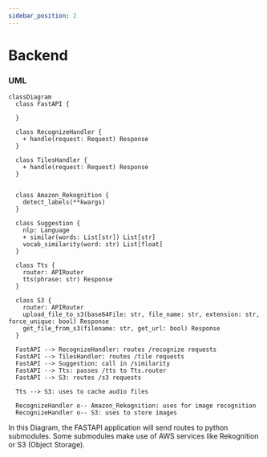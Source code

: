 ```yaml
---
sidebar_position: 2
---
```


# Backend

### UML

```mermaid
classDiagram
  class FastAPI {
    
  }

  class RecognizeHandler {
    + handle(request: Request) Response
  }

  class TilesHandler {
    + handle(request: Request) Response
  }


  class Amazon_Rekognition {
    detect_labels(**kwargs)
  }

  class Suggestion {
    nlp: Language
    + similar(words: List[str]) List[str]
    vocab_similarity(word: str) List[float]
  }

  class Tts {
    router: APIRouter
    tts(phrase: str) Response
  }

  class S3 {
    router: APIRouter
    upload_file_to_s3(base64File: str, file_name: str, extension: str, force_unique: bool) Response
    get_file_from_s3(filename: str, get_url: bool) Response
  }

  FastAPI --> RecognizeHandler: routes /recognize requests
  FastAPI --> TilesHandler: routes /tile requests
  FastAPI --> Suggestion: call in /similarity
  FastAPI --> Tts: passes /tts to Tts.router
  FastAPI --> S3: routes /s3 requests

  Tts --> S3: uses to cache audio files

  RecognizeHandler o-- Amazon_Rekognition: uses for image recognition 
  RecognizeHandler o-- S3: uses to store images
```

In this Diagram, the FASTAPI application will send routes to python submodules. Some submodules make use of AWS services like Rekognition or S3 (Object Storage).